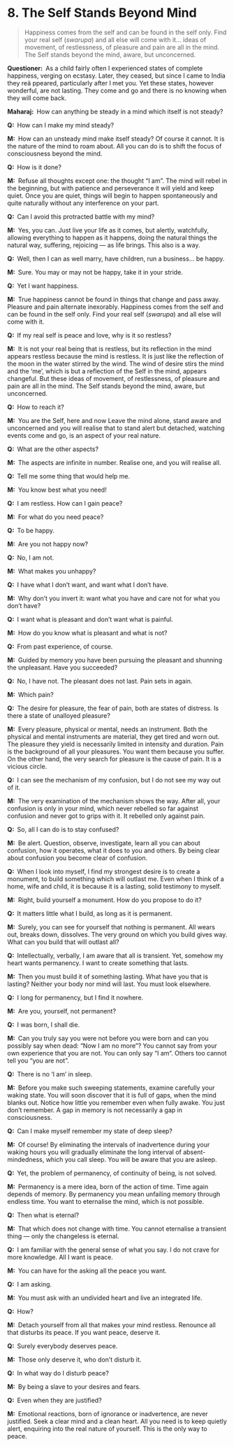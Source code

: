 # 8. The Self Stands Beyond Mind 

>Happiness comes from the self and can be found in the self only. Find your real self (*swarupa*) and all else will come with it… ideas of movement, of restlessness, of pleasure and pain are all in the mind. The Self stands beyond the mind, aware, but unconcerned.

**Questioner:**&ensp;As a child fairly often I experienced states of complete happiness, verging on ecstasy. Later, they ceased, but since I came to India they reä ppeared, particularly after I met you. Yet these states, however wonderful, are not lasting. They come and go and there is no knowing when they will come back.

**Maharaj:**&ensp;How can anything be steady in a mind which itself is not steady?

**Q:**&ensp;How can I make my mind steady?

**M:**&ensp;How can an unsteady mind make itself steady? Of course it cannot. It is the nature of the mind to roam about. All you can do is to shift the focus of consciousness beyond the mind.

**Q:**&ensp;How is it done?

**M:**&ensp;Refuse all thoughts except one: the thought “I am”. The mind will rebel in the beginning, but with patience and perseverance it will yield and keep quiet. Once you are quiet, things will begin to happen spontaneously and quite naturally without any interference on your part.

**Q:**&ensp;Can I avoid this protracted battle with my mind?

**M:**&ensp;Yes, you can. Just live your life as it comes, but alertly, watchfully, allowing everything to happen as it happens, doing the natural things the natural way, suffering, rejoicing — as life brings. This also is a way.

**Q:**&ensp;Well, then I can as well marry, have children, run a business… be happy.

**M:**&ensp;Sure. You may or may not be happy, take it in your stride.

**Q:**&ensp;Yet I want happiness.

**M:**&ensp;True happiness cannot be found in things that change and pass away. Pleasure and pain alternate inexorably. Happiness comes from the self and can be found in the self only. Find your real self (*swarupa*) and all else will come with it.

**Q:**&ensp;If my real self is peace and love, why is it so restless?

**M:**&ensp;It is not your real being that is restless, but its reflection in the mind appears restless because the mind is restless. It is just like the reflection of the moon in the water stirred by the wind. The wind of desire stirs the mind and the ‘me’, which is but a reflection of the Self in the mind, appears changeful. But these ideas of movement, of restlessness, of pleasure and pain are all in the mind. The Self stands beyond the mind, aware, but unconcerned.

**Q:**&ensp;How to reach it?

**M:**&ensp;You are the Self, here and now Leave the mind alone, stand aware and unconcerned and you will realise that to stand alert but detached, watching events come and go, is an aspect of your real nature.

**Q:**&ensp;What are the other aspects?

**M:**&ensp;The aspects are infinite in number. Realise one, and you will realise all.

**Q:**&ensp;Tell me some thing that would help me.

**M:**&ensp;You know best what you need!

**Q:**&ensp;I am restless. How can I gain peace?

**M:**&ensp;For what do you need peace?

**Q:**&ensp;To be happy.

**M:**&ensp;Are you not happy now?

**Q:**&ensp;No, I am not.

**M:**&ensp;What makes you unhappy?

**Q:**&ensp;I have what I don’t want, and want what I don’t have.

**M:**&ensp;Why don’t you invert it: want what you have and care not for what you don’t have?

**Q:**&ensp;I want what is pleasant and don’t want what is painful.

**M:**&ensp;How do you know what is pleasant and what is not?

**Q:**&ensp;From past experience, of course.

**M:**&ensp;Guided by memory you have been pursuing the pleasant and shunning the unpleasant. Have
you succeeded?

**Q:**&ensp;No, I have not. The pleasant does not last. Pain sets in again.

**M:**&ensp;Which pain?

**Q:**&ensp;The desire for pleasure, the fear of pain, both are states of distress. Is there a state of unalloyed pleasure?

**M:**&ensp;Every pleasure, physical or mental, needs an instrument. Both the physical and mental 
instruments are material, they get tired and worn out. The pleasure they yield is necessarily limited in intensity and duration. Pain is the background of all your pleasures. You want them because you suffer. On the other hand, the very search for pleasure is the cause of pain. It is a vicious circle.

**Q:**&ensp;I can see the mechanism of my confusion, but I do not see my way out of it.

**M:**&ensp;The very examination of the mechanism shows the way. After all, your confusion is only in your mind, which never rebelled so far against confusion and never got to grips with it. It rebelled only against pain.

**Q:**&ensp;So, all I can do is to stay confused?

**M:**&ensp;Be alert. Question, observe, investigate, learn all you can about confusion, how it operates, what it does to you and others. By being clear about confusion you become clear of confusion.

**Q:**&ensp;When I look into myself, I find my strongest desire is to create a monument, to build something which will outlast me. Even when I think of a home, wife and child, it is because it is a lasting, solid testimony to myself.

**M:**&ensp;Right, build yourself a monument. How do you propose to do it?

**Q:**&ensp;It matters little what I build, as long as it is permanent.

**M:**&ensp;Surely, you can see for yourself that nothing is permanent. All wears out, breaks down, dissolves. The very ground on which you build gives way. What can you build that will outlast all?

**Q:**&ensp;Intellectually, verbally, I am aware that all is transient. Yet, somehow my heart wants
permanency. I want to create something that lasts.

**M:**&ensp;Then you must build it of something lasting. What have you that is lasting? Neither your body nor mind will last. You must look elsewhere.

**Q:**&ensp;I long for permanency, but I find it nowhere.

**M:**&ensp;Are you, yourself, not permanent?

**Q:**&ensp;I was born, I shall die.

**M:**&ensp;Can you truly say you were not before you were born and can you possibly say when dead: “Now I am no more”? You cannot say from your own experience that you are not. You can only say “I am“. Others too cannot tell you “you are not”.

**Q:**&ensp;There is no ‘I am’ in sleep.

**M:**&ensp;Before you make such sweeping statements, examine carefully your waking state. You will soon discover that it is full of gaps, when the mind blanks out. Notice how little you remember even when fully awake. You just don’t remember. A gap in memory is not necessarily a gap in consciousness.

**Q:**&ensp;Can I make myself remember my state of deep sleep?

**M:**&ensp;Of course! By eliminating the intervals of inadvertence during your waking hours you will gradually eliminate the long interval of absent-mindedness, which you call sleep. You will be aware that you are asleep.

**Q:**&ensp;Yet, the problem of permanency, of continuity of being, is not solved.

**M:**&ensp;Permanency is a mere idea, born of the action of time. Time again depends of memory. By permanency you mean unfailing memory through endless time. You want to eternalise the mind, which is not possible.

**Q:**&ensp;Then what is eternal?

**M:**&ensp;That which does not change with time. You cannot eternalise a transient thing — only the changeless is eternal.

**Q:**&ensp;I am familiar with the general sense of what you say. I do not crave for more knowledge. All I want is peace.

**M:**&ensp;You can have for the asking all the peace you want.

**Q:**&ensp;I am asking.

**M:**&ensp;You must ask with an undivided heart and live an integrated life.

**Q:**&ensp;How?

**M:**&ensp;Detach yourself from all that makes your mind restless. Renounce all that disturbs its peace. If you want peace, deserve it.

**Q:**&ensp;Surely everybody deserves peace.

**M:**&ensp;Those only deserve it, who don’t disturb it.

**Q:**&ensp;In what way do I disturb peace?

**M:**&ensp;By being a slave to your desires and fears.

**Q:**&ensp;Even when they are justified?

**M:**&ensp;Emotional reactions, born of ignorance or inadvertence, are never justified. Seek a clear mind and a clean heart. All you need is to keep quietly alert, enquiring into the real nature of yourself. This is the only way to peace.